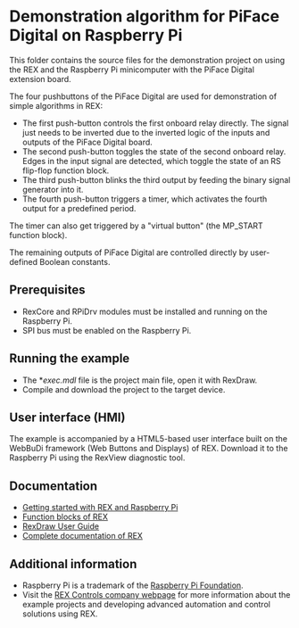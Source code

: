 ﻿Demonstration algorithm for PiFace Digital on Raspberry Pi 
==========================================================

This folder contains the source files for the demonstration project on using the 
REX and the Raspberry Pi minicomputer with 
the PiFace Digital extension board.

The four pushbuttons of the PiFace Digital are used for demonstration of simple 
algorithms in REX:

- The first push-button controls the first onboard relay directly. The signal 
just needs to be inverted due to the inverted logic of the inputs and outputs of 
the PiFace Digital board. 
- The second push-button toggles the state of the second onboard relay. Edges in 
the input signal are detected, which toggle the state of an RS flip-flop function 
block.
- The third push-button blinks the third output by feeding the binary signal 
generator into it.
- The fourth push-button triggers a timer, which activates the fourth output for 
a predefined period.

The timer can also get triggered by a "virtual button" (the MP_START function 
block).

The remaining outputs of PiFace Digital are controlled directly by user-defined 
Boolean constants. 

## Prerequisites ##

- RexCore and RPiDrv modules must be installed and running on the Raspberry Pi.
- SPI bus must be enabled on the Raspberry Pi.

## Running the example ##

- The **exec.mdl* file is the project main file, open it with RexDraw.
- Compile and download the project to the target device.

## User interface (HMI) ##
The example is accompanied by a HTML5-based user interface built on the WebBuDi 
framework (Web Buttons and Displays) of REX. Download it to 
the Raspberry Pi using the RexView diagnostic tool.

## Documentation ##

- [Getting started with REX and Raspberry Pi](https://www.rexcontrols.com/media/2.50.5/doc/ENGLISH/MANUALS/RexGettingStarted/RexGettingStarted_RasPi_ENG.html)
- [Function blocks of REX](https://www.rexcontrols.com/media/2.50.5/doc/ENGLISH/MANUALS/BRef/BRef_ENG.html)
- [RexDraw User Guide](https://www.rexcontrols.com/media/2.50.5/doc/ENGLISH/MANUALS/RexDraw/RexDraw_ENG.html)
- [Complete documentation of REX](http://www.rexcontrols.com/documentation-and-support)

## Additional information ##

- Raspberry Pi is a trademark of the [Raspberry Pi Foundation](http://www.raspberrypi.org).
- Visit the [REX Controls company webpage](http://www.rexcontrols.com) 
for more information about the example projects and developing advanced 
automation and control solutions using REX.